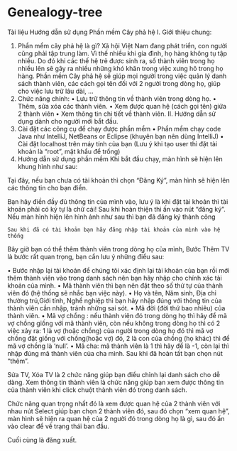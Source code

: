 # Genealogy-tree
Tài liệu Hướng dẫn sử dụng Phần mềm Cây phả hệ
I.      Giới thiệu chung:
1. 	Phần mềm cây phả hệ là gì?
Xã hội Việt Nam đang phát triển, con người cũng phải tập trung làm. Vì thế nhiều khi gia đình, họ hàng không tụ tập nhiều. Do đó khi các thế hệ trẻ được sinh ra, số thành viên trong họ nhiều lên sẽ gây ra nhiều những khó khăn trong việc xưng hô trong họ hàng. Phần mềm Cây phả hệ sẽ giúp mọi người trong việc quản lý danh sách thành viên, các cách gọi tên đối với 2 người trong dòng họ, giúp cho việc lưu trữ lâu dài, ...
2. 	Chức năng chính:
•	Lưu trữ thông tin về thành viên trong dòng họ.
•	Thêm, sửa xóa các thành viên.
•	Xem được quan hệ (cách gọi tên) giữa 2 thành viên
•	Xem thông tin chi tiết về thành viên.
II.   Hướng dẫn sử dụng dành cho người mới bắt đầu.
1.	Cài đặt các công cụ để chạy được phần mềm
•	Phần mềm chạy code Java như IntelliJ,  NetBeans or Eclipse (khuyên bạn nên dùng IntelliJ)
•	Cài đặt localhost trên máy tính của bạn (Lưu ý khi tạo user thì đặt tài khoản là “root”, mật khẩu để trống)
2.	Hướng dẫn sử dụng phần mềm
Khi bắt đầu chạy, màn hình sẽ hiện lên khung hình như sau:
 
Tại đây, nếu bạn chưa có tài khoản thì chọn “Đăng Ký”, màn hình sẽ hiện lên các thông tin cho bạn điền.
 
Bạn hãy điền đầy đủ thông tin của mình vào, lưu ý là khi đặt tài khoản thì tài khoản phải có ký tự là chữ cái! Sau khi hoàn thiện thì ấn vào nút “đăng ký”.
Nếu màn hình hiện lên hình ảnh như sau thì bạn đã đăng ký thành công
 
	
	Sau khi đã có tài khoản bạn hãy đăng nhập tài khoản của mình vào hệ thống
  
 Bây giờ bạn có thể thêm thành viên trong dòng họ của mình,
 Bước Thêm TV là bước rất quan trọng, bạn cần lưu ý những điều sau:

 
•	Bước nhập lại tài khoản để chúng tôi xác định lại tài khoản của bạn rồi mới thêm thành viên vào trong danh sách nên bạn hãy nhập cho chính xác tài khoản của mình.
•	Mã thành viên thì bạn nên đặt theo số thứ tự của thành viên đó (hệ thống sẽ nhắc bạn việc này).
•	Họ và tên, Năm sinh, Địa chỉ thường trú,Giới tính, Nghề nghiệp thì bạn hãy nhập đúng với thông tin của thành viên cần nhập, tránh những sai sót.
•	Mã đời (đời thứ bao nhiêu) của thành viên.
•	Mã vợ chồng : nếu thành viên đó trong dòng họ thì hãy để mã vợ chồng giống với mã thành viên, còn nếu không trong dòng họ thì có 2 việc xảy ra: 1 là vợ (hoặc chồng) của người trong dòng họ đó thì mã vợ chồng đặt giống với chồng(hoặc vợ) đó, 2 là con của chồng (họ khác) thì để mã vợ chồng là ‘null’.
•	Mã cha: mã thành viên là 1 thì hãy để là -1, còn lại thì nhập đúng mã thành viên của cha mình.
Sau khi đã hoàn tất bạn chọn nút “thêm”.

Sửa TV, Xóa TV là 2 chức năng giúp bạn điều chỉnh lại danh sách cho dễ dàng.
Xem thông tin thành viên là chức năng giúp bạn xem được thông tin của thành viên khi click chuột thành viên đó trong danh sách.

Chức năng quan trọng nhất đó là xem được quan hệ của 2 thành viên với nhau 
nút Select giúp bạn chọn 2 thành viên đó, sau đó chọn “xem quan hệ”, màn hình sẽ hiện ra quan hệ của 2 người đó trong dòng họ là gì, sau đó ấn vào clear để về trạng thái ban đầu.

 

Cuối cùng là đăng xuất.

